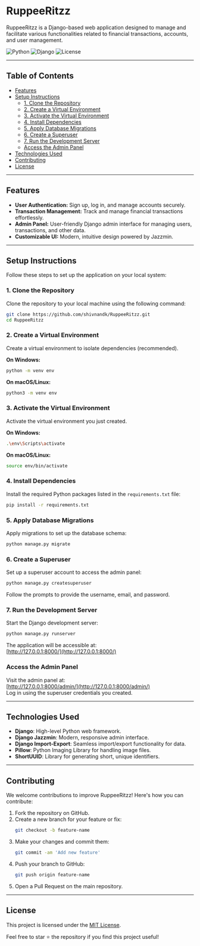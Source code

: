 # RuppeeRitzz

RuppeeRitzz is a Django-based web application designed to manage and facilitate various functionalities related to financial transactions, accounts, and user management.

![Python](https://img.shields.io/badge/Python-3.x-blue)
![Django](https://img.shields.io/badge/Django-4.x-green)
![License](https://img.shields.io/badge/License-MIT-brightgreen)

---

## Table of Contents
- [Features](#features)
- [Setup Instructions](#setup-instructions)
  - [1. Clone the Repository](#1-clone-the-repository)
  - [2. Create a Virtual Environment](#2-create-a-virtual-environment)
  - [3. Activate the Virtual Environment](#3-activate-the-virtual-environment)
  - [4. Install Dependencies](#4-install-dependencies)
  - [5. Apply Database Migrations](#5-apply-database-migrations)
  - [6. Create a Superuser](#6-create-a-superuser)
  - [7. Run the Development Server](#7-run-the-development-server)
  - [Access the Admin Panel](#access-the-admin-panel)
- [Technologies Used](#technologies-used)
- [Contributing](#contributing)
- [License](#license)

---

## Features

- **User Authentication:** Sign up, log in, and manage accounts securely.
- **Transaction Management:** Track and manage financial transactions effortlessly.
- **Admin Panel:** User-friendly Django admin interface for managing users, transactions, and other data.
- **Customizable UI:** Modern, intuitive design powered by Jazzmin.

---

## Setup Instructions

Follow these steps to set up the application on your local system:

### 1. Clone the Repository
Clone the repository to your local machine using the following command:

```bash
git clone https://github.com/shivnandk/RuppeeRitzz.git
cd RuppeeRitzz
```

### 2. Create a Virtual Environment
Create a virtual environment to isolate dependencies (recommended).

**On Windows:**
```bash
python -m venv env
```

**On macOS/Linux:**
```bash
python3 -m venv env
```

### 3. Activate the Virtual Environment
Activate the virtual environment you just created.

**On Windows:**
```bash
.\env\Scripts\activate
```

**On macOS/Linux:**
```bash
source env/bin/activate
```

### 4. Install Dependencies
Install the required Python packages listed in the `requirements.txt` file:

```bash
pip install -r requirements.txt
```

### 5. Apply Database Migrations
Apply migrations to set up the database schema:

```bash
python manage.py migrate
```

### 6. Create a Superuser
Set up a superuser account to access the admin panel:

```bash
python manage.py createsuperuser
```

Follow the prompts to provide the username, email, and password.

### 7. Run the Development Server
Start the Django development server:

```bash
python manage.py runserver
```

The application will be accessible at:  
[http://127.0.0.1:8000/](http://127.0.0.1:8000/)

### Access the Admin Panel
Visit the admin panel at:  
[http://127.0.0.1:8000/admin/](http://127.0.0.1:8000/admin/)  
Log in using the superuser credentials you created.

---

## Technologies Used

- **Django**: High-level Python web framework.
- **Django Jazzmin**: Modern, responsive admin interface.
- **Django Import-Export**: Seamless import/export functionality for data.
- **Pillow**: Python Imaging Library for handling image files.
- **ShortUUID**: Library for generating short, unique identifiers.

---

## Contributing

We welcome contributions to improve RuppeeRitzz! Here's how you can contribute:

1. Fork the repository on GitHub.
2. Create a new branch for your feature or fix:
   ```bash
   git checkout -b feature-name
   ```
3. Make your changes and commit them:
   ```bash
   git commit -am 'Add new feature'
   ```
4. Push your branch to GitHub:
   ```bash
   git push origin feature-name
   ```
5. Open a Pull Request on the main repository.

---

## License

This project is licensed under the [MIT License](LICENSE).

Feel free to star ⭐ the repository if you find this project useful!

